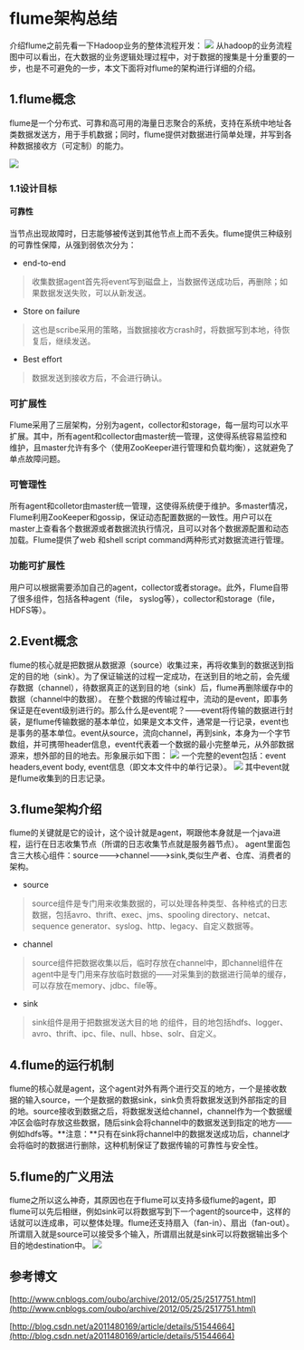 # flume架构总结

介绍flume之前先看一下Hadoop业务的整体流程开发：
![](http://i.imgur.com/freI4fd.png)
从hadoop的业务流程图中可以看出，在大数据的业务逻辑处理过程中，对于数据的搜集是十分重要的一步，也是不可避免的一步，本文下面将对flume的架构进行详细的介绍。

## 1.flume概念

flume是一个分布式、可靠和高可用的海量日志聚合的系统，支持在系统中地址各类数据发送方，用于手机数据；同时，flume提供对数据进行简单处理，并写到各种数据接收方（可定制）的能力。

![](http://flume.apache.org/_images/DevGuide_image00.png)

### 1.1设计目标

#### 可靠性

当节点出现故障时，日志能够被传送到其他节点上而不丢失。flume提供三种级别的可靠性保障，从强到弱依次分为：
- end-to-end
> 收集数据agent首先将event写到磁盘上，当数据传送成功后，再删除；如果数据发送失败，可以从新发送。
- Store on failure
> 这也是scribe采用的策略，当数据接收方crash时，将数据写到本地，待恢复后，继续发送。
- Best effort
> 数据发送到接收方后，不会进行确认。

### 可扩展性

Flume采用了三层架构，分别为agent，collector和storage，每一层均可以水平扩展。其中，所有agent和collector由master统一管理，这使得系统容易监控和维护，且master允许有多个（使用ZooKeeper进行管理和负载均衡），这就避免了单点故障问题。


### 可管理性

所有agent和colletor由master统一管理，这使得系统便于维护。多master情况，Flume利用ZooKeeper和gossip，保证动态配置数据的一致性。用户可以在master上查看各个数据源或者数据流执行情况，且可以对各个数据源配置和动态加载。Flume提供了web 和shell script command两种形式对数据流进行管理。

### 功能可扩展性

用户可以根据需要添加自己的agent，collector或者storage。此外，Flume自带了很多组件，包括各种agent（file， syslog等），collector和storage（file，HDFS等）。

## 2.Event概念

flume的核心就是把数据从数据源（source）收集过来，再将收集到的数据送到指定的目的地（sink）。为了保证输送的过程一定成功，在送到目的地之前，会先缓存数据（channel），待数据真正的送到目的地（sink）后，flume再删除缓存中的数据（channel中的数据）。
在整个数据的传输过程中，流动的是event，即事务保证是在event级别进行的。那么什么是event呢？——event将传输的数据进行封装，是flume传输数据的基本单位，如果是文本文件，通常是一行记录，event也是事务的基本单位。event从source，流向channel，再到sink，本身为一个字节数组，并可携带header信息，event代表着一个数据的最小完整单元，从外部数据源来，想外部的目的地去。形象展示如下图：
![](http://i.imgur.com/lmMGnFc.png)
一个完整的event包括：event headers,event body, event信息（即文本文件中的单行记录）。
![](http://img.blog.csdn.net/20160530163629374)
其中event就是flume收集到的日志记录。

## 3.flume架构介绍

flume的关键就是它的设计，这个设计就是agent，啊跟他本身就是一个java进程，运行在日志收集节点（所谓的日志收集节点就是服务器节点）。
agent里面包含三大核心组件：source--->channel--->sink,类似生产者、仓库、消费者的架构。
- source
> source组件是专门用来收集数据的，可以处理各种类型、各种格式的日志数据，包括avro、thrift、exec、jms、spooling directory、netcat、sequence generator、syslog、http、legacy、自定义数据等。
- channel
> source组件把数据收集以后，临时存放在channel中，即channel组件在agent中是专门用来存放临时数据的——对采集到的数据进行简单的缓存，可以存放在memory、jdbc、file等。
- sink
> sink组件是用于把数据发送大目的地 的组件，目的地包括hdfs、logger、avro、thrift、ipc、file、null、hbse、solr、自定义。

## 4.flume的运行机制

flume的核心就是agent，这个agent对外有两个进行交互的地方，一个是接收数据的输入source，一个是数据的数据sink，sink负责将数据发送到外部指定的目的地。source接收到数据之后，将数据发送给channel，channel作为一个数据缓冲区会临时存放这些数据，随后sink会将channel中的数据发送到指定的地方——例如hdfs等。**注意：**只有在sink将channel中的数据发送成功后，channel才会将临时的数据进行删除，这种机制保证了数据传输的可靠性与安全性。

## 5.flume的广义用法

flume之所以这么神奇，其原因也在于flume可以支持多级flume的agent，即flume可以先后相继，例如sink可以将数据写到下一个agent的source中，这样的话就可以连成串，可以整体处理。flume还支持扇入（fan-in）、扇出（fan-out）。所谓扇入就是source可以接受多个输入，所谓扇出就是sink可以将数据输出多个目的地destination中。
![](http://flume.apache.org/_images/UserGuide_image02.png)

## 参考博文

[http://www.cnblogs.com/oubo/archive/2012/05/25/2517751.html](http://www.cnblogs.com/oubo/archive/2012/05/25/2517751.html)

[http://blog.csdn.net/a2011480169/article/details/51544664](http://blog.csdn.net/a2011480169/article/details/51544664)
